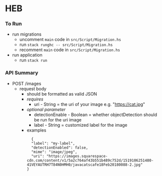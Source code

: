 # HEB

### To Run

- run migrations
  - uncomment `main` code in `src/Script/Migration.hs`
  - run `stack runghc -- src/Script/Migration.hs`
  - recomment `main` code in `src/Script/Migration.hs`
- run application
  - run `stack run`

### API Summary

- POST /images
  - request body
    - should be formatted as valid JSON
    - _requires_
      - uri - String = the uri of your image e.g. "https://cat.jpg"
    - _optional parameter_
      - detectionEnable - Boolean = whether objectDetection should be run for the uri image
      - label - String = customized label for the image
    - examples
      ```
        {
        "label": "my-label",
        "detectionEnabled": false,
        "mime": "image/jpeg",
        "uri": "https://images.squarespace-cdn.com/content/v1/5a2c764af43b551b489c752d/1519106251480-41VEYAUTRH7T84N0HMH0/javacatscafe18Feb20180088-2.jpg"
      }
      ```
